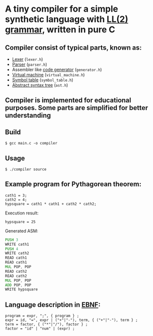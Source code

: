 # A tiny compiler for a simple synthetic language with [LL(2) grammar](https://en.wikipedia.org/wiki/LL_grammar), written in pure C 
## Compiler consist of typical parts, known as:
* [Lexer](https://en.wikipedia.org/wiki/Lexical_analysis) (```lexer.h```)
* [Parser](https://en.wikipedia.org/wiki/Parsing) (```parser.h```)
* Assembler like [code generator](https://en.wikipedia.org/wiki/Code_generation_(compiler)) (```generator.h```)
* [Virtual machine](https://en.wikipedia.org/wiki/Virtual_machine) (```virtual_machine.h```)
* [Symbol table](https://en.wikipedia.org/wiki/Symbol_table) (```symbol_table.h```)
* [Abstract syntax tree](https://en.wikipedia.org/wiki/Abstract_syntax_tree) (```ast.h```)
## Compiler is implemented for educational purposes. Some parts are simplified for better understanding
## Build
```$ gcc main.c -o compiler```
## Usage
```$ ./compiler source```
## Example program for Pythagorean theorem:
```
cath1 = 3;
cath2 = 4;
hypsquare = cath1 * cath1 + cath2 * cath2;
```
Execution result:
```
hypsquare = 25
```
Generated ASM:
```asm
PUSH 3
WRITE cath1
PUSH 4
WRITE cath2
READ cath1
READ cath1
MUL POP, POP
READ cath2
READ cath2
MUL POP, POP
ADD POP, POP
WRITE hypsquare
```
## Language description in [EBNF](https://en.wikipedia.org/wiki/Extended_Backus%E2%80%93Naur_form):
```
program = expr, ";", { program } ;
expr = id, "=", expr | ("+"|"-"), term, { ("+"|"-"), term } ;
term = factor, { ("*"|"/"), factor } ;
factor = "id" | "num" | (expr) ;
```
